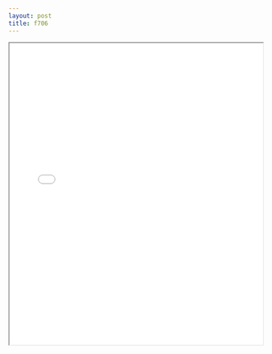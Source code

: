 ```yaml
---
layout: post
title: f706
---
```


<div class="pdf-container">
<iframe src="/ea/assets/pdfs/misc/hock/f706.pdf" height="600" width="100%" allowFullScreen="true"></iframe>
</div>

